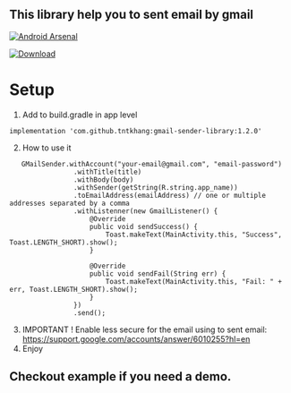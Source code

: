 ## This library help you to sent email by gmail 

[![Android Arsenal]( https://img.shields.io/badge/Android%20Arsenal-gmail--sender--library-green.svg?style=flat )]( https://android-arsenal.com/details/1/7360 )

[ ![Download](https://api.bintray.com/packages/tntkhang/maven/gmail-sender-library/images/download.svg) ](https://bintray.com/tntkhang/maven/gmail-sender-library/_latestVersion)


# Setup
1. Add to build.gradle in app level
```
implementation 'com.github.tntkhang:gmail-sender-library:1.2.0'
```

2. How to use it
```
   GMailSender.withAccount("your-email@gmail.com", "email-password")
                .withTitle(title)
                .withBody(body)
                .withSender(getString(R.string.app_name))
                .toEmailAddress(emailAddress) // one or multiple addresses separated by a comma
                .withListenner(new GmailListener() {
                    @Override
                    public void sendSuccess() {
                        Toast.makeText(MainActivity.this, "Success", Toast.LENGTH_SHORT).show();
                    }

                    @Override
                    public void sendFail(String err) {
                        Toast.makeText(MainActivity.this, "Fail: " + err, Toast.LENGTH_SHORT).show();
                    }
                })
                .send();
```
3. IMPORTANT ! Enable less secure for the email using to sent email: https://support.google.com/accounts/answer/6010255?hl=en
4. Enjoy

## Checkout example if you need a demo.
